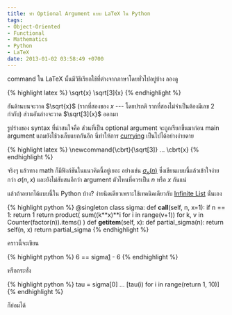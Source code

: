 ```yaml
---
title: ทำ Optional Argument แบบ LaTeX ใน Python
tags:
- Object-Oriented
- Functional
- Mathematics
- Python
- LaTeX
date: 2013-01-02 03:58:49 +0700
---
```


command ใน LaTeX นั้นมีวิธีเรียกใช้ที่ต่างจากภาษาโดยทั่วไปอยู่บ้าง ลองดู

{% highlight latex %}
\sqrt{x}
\sqrt[3]{x}
{% endhighlight %}

อันด้านบนจะวาด $\sqrt{x}$ (รากที่สองของ $x$ --- โดยปรกติ รากที่สองไม่จำเป็นต้องมีเลข 2 กำกับ) ส่วนอันล่างจะวาด $\sqrt[3]{x}$ ออกมา

รูปร่างของ syntax ที่น่าสนใจคือ ส่วนที่เป็น optional argument จะถูกเรียกขึ้นมาก่อน main argument แถมยังใช้วงเล็บแยกกันอีก นี่ทำให้การ [currying][] เป็นไปได้อย่างง่ายดาย

{% highlight latex %}
\newcommand{\cbrt}{\sqrt[3]}
...
\cbrt{x}
{% endhighlight %}

จริงๆ แล้วทาง math ก็มีฟังก์ชันในแนวคิดนี้อยู่เยอะ อย่างเช่น [$\sigma_{x}(n)$][divisor function] ซึ่งเขียนแบบนี้แล้วเข้าใจง่ายกว่า $\sigma(n, x)$ และยังไม่สับสนอีกว่า argument ตัวไหนที่ควรเป็น $n$ หรือ $x$ กันแน่

แล้วถ้าอยากได้แบบนี้ใน Python บ้าง? ง่ายนิดเดียวเพราะใช้เทคนิคเดียวกับ [Infinite List][self-ref infinite list] นั่นเอง

{% highlight python %}
@singleton
class sigma:
    def __call__(self, n, x=1):
        if n == 1:
            return 1
        return product( sum((k**x)**i for i in range(v+1))
                            for k, v in Counter(factor(n)).items() )
    def __getitem__(self, x):
        def partial_sigma(n):
            return self(n, x)
        return partial_sigma
{% endhighlight %}

คราวนี้จะเขียน

{% highlight python %}
6 == sigma[1](6) - 6
{% endhighlight %}

หรือกระทั่ง

{% highlight python %}
tau = sigma[0]
...
[tau(i) for i in range(return 1, 10)]
{% endhighlight %}

ก็ย่อมได้


[currying]: http://en.wikipedia.org/wiki/Currying
[divisor function]: http://en.wikipedia.org/wiki/Divisor_function
[self-ref infinite list]: http://neizod.blogspot.com/2012/08/infinity-list-python.html
